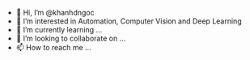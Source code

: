 - 👋 Hi, I’m @khanhdngoc
- 👀 I’m interested in Automation, Computer Vision and Deep Learning
- 🌱 I’m currently learning ...
- 💞️ I’m looking to collaborate on ...
- 📫 How to reach me ...

<!---
khanhdngoc/khanhdngoc is a ✨ special ✨ repository because its `README.md` (this file) appears on your GitHub profile.
You can click the Preview link to take a look at your changes.
--->
